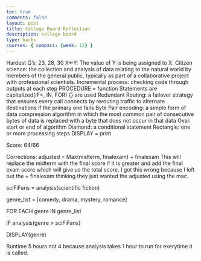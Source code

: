 ```yaml
---
toc: true
comments: false
layout: post
title: College Board Reflection
description: college board
type: hacks
courses: { compsci: {week: 12} }
--- 
```

<html>
<p>Hardest Q’s: 23, 28, 30
X←Y: The value of Y is being assigned to X.
Citizen science: the collection and analysis of data relating to the natural world by members of the general public, typically as part of a collaborative project with professional scientists.
Incremental process: checking code through outputs at each step 
PROCEDURE = function
Statements are capitalized(IF<, IN, FOR)
{} are used
Redundant Routing: a failover strategy that ensures every call connects by rerouting traffic to alternate destinations if the primary one fails
Byte Pair encoding: a simple form of data compression algorithm in which the most common pair of consecutive bytes of data is replaced with a byte that does not occur in that data
Oval: start or end of algorithm
Diamond: a conditional statement
Rectangle: one or more processing steps
DISPLAY = print
</p>
<p>Score: 64/66</p>
<p>Corrections: adjusted = Max(midterm, finalexam) + finalexam This will replace the midterm with the final score if it is greater and add the final exam score which will give us the total score. I got this wrong because I left out the + finalexam thinking they just wanted the adjusted using the mac.</p>
<p>sciFiFans = analysis(scientific fiction)</p>
<p>genre_list = [comedy, drama, mystery, romance]</p>
<p>FOR EACH genre IN genre_list</p>
<p>IF analysis(genre > sciFiFans)</p>
<p>DISPLAY(genre)</p>
<p>Runtime 5 hours not 4 because analysis takes 1 hour to run for  exerytime it is called.</p>
</html>